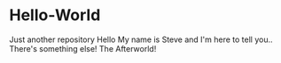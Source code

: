 # Hello-World
Just another repository
Hello
My name is Steve and I'm here to tell you.. There's something else!
The Afterworld!
